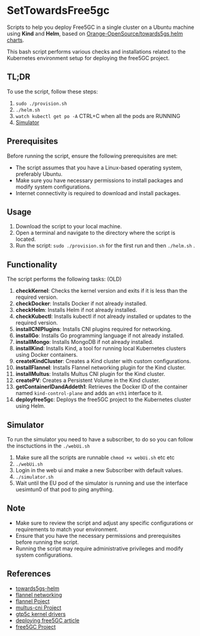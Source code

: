 # SetTowardsFree5gc
Scripts to help you deploy Free5GC in a single cluster on a Ubuntu machine using **Kind** and **Helm**, based on [Orange-OpenSource/towards5gs helm charts](https://github.com/Orange-OpenSource/towards5gs-helm/tree/main/charts).

This bash script performs various checks and installations related to the Kubernetes environment setup for deploying the free5GC project.

## TL;DR

To use the script, follow these steps:

1. `sudo ./provision.sh`
2. `./helm.sh`
2. `watch kubectl get po -A` CTRL+C when all the pods are RUNNING
3. [Simulator](#Simulator)

## Prerequisites

Before running the script, ensure the following prerequisites are met:

- The script assumes that you have a Linux-based operating system, preferably Ubuntu.
- Make sure you have necessary permissions to install packages and modify system configurations.
- Internet connectivity is required to download and install packages.

## Usage

1. Download the script to your local machine.
2. Open a terminal and navigate to the directory where the script is located.
3. Run the script: `sudo ./provision.sh` for the first run and then `./helm.sh` .

## Functionality

The script performs the following tasks: (OLD)

1. **checkKernel**: Checks the kernel version and exits if it is less than the required version.
2. **checkDocker**: Installs Docker if not already installed.
3. **checkHelm**: Installs Helm if not already installed.
4. **checkKubectl**: Installs kubectl if not already installed or updates to the required version.
5. **installCNIPlugins**: Installs CNI plugins required for networking.
6. **installGo**: Installs Go programming language if not already installed.
7. **installMongo**: Installs MongoDB if not already installed.
8. **installKind**: Installs Kind, a tool for running local Kubernetes clusters using Docker containers.
9. **createKindCluster**: Creates a Kind cluster with custom configurations.
10. **installFlannel**: Installs Flannel networking plugin for the Kind cluster.
11. **installMultus**: Installs Multus CNI plugin for the Kind cluster.
12. **createPV**: Creates a Persistent Volume in the Kind cluster.
13. **getContainerIDandAddeth1**: Retrieves the Docker ID of the container named `kind-control-plane` and adds an `eth1` interface to it.
14. **deployfree5gc**: Deploys the free5GC project to the Kubernetes cluster using Helm.

<a id="simulator"></a>
## Simulator
To run the simulator you need to have a subscriber, to do so you can follow the insctuctions in the `./webUi.sh`

1. Make sure all the scripts are runnable `chmod +x webUi.sh` etc etc
2. `./webUi.sh`
3. Login in the web ui and make a new Subscriber with default values.
4. `./simulator.sh`
5. Wait until the EU pod of the simulator is running and use the interface uesimtun0 of that pod to ping anything. 

## Note

- Make sure to review the script and adjust any specific configurations or requirements to match your environment.
- Ensure that you have the necessary permissions and prerequisites before running the script.
- Running the script may require administrative privileges and modify system configurations.

## References

- [towards5gs-helm](https://github.com/Orange-OpenSource/towards5gs-helm)
- [flannel networking](https://routemyip.com/posts/k8s/setup/flannel/#the-solution)
- [flannel Poject](https://github.com/flannel-io/flannel/)
- [multus-cni Project](https://github.com/k8snetworkplumbingwg/multus-cni)
- [gtp5c kernel drivers](https://github.com/free5gc/gtp5g)
- [deploying free5GC article](https://medium.com/rahasak/deploying-5g-core-network-with-free5gc-kubernets-and-helm-charts-29741cea3922)
- [free5GC Project](https://www.free5gc.org/)




